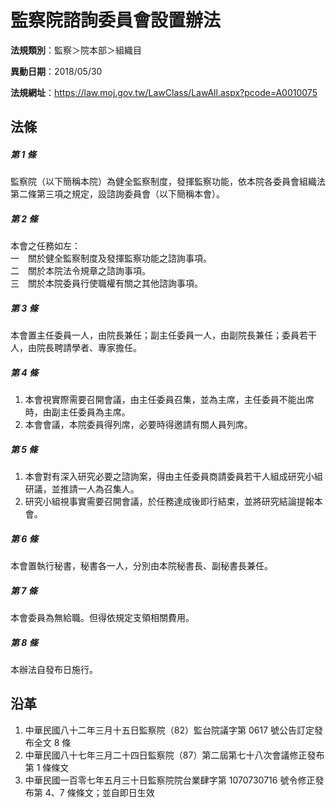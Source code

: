 # 監察院諮詢委員會設置辦法




**法規類別**：監察＞院本部＞組織目

**異動日期**：2018/05/30  

**法規網址**：https://law.moj.gov.tw/LawClass/LawAll.aspx?pcode=A0010075



## 法條
##### 第 1 條
監察院（以下簡稱本院）為健全監察制度，發揮監察功能，依本院各委員會組織法第二條第三項之規定，設諮詢委員會（以下簡稱本會）。

##### 第 2 條
本會之任務如左：  
一　關於健全監察制度及發揮監察功能之諮詢事項。  
二　關於本院法令規章之諮詢事項。  
三　關於本院委員行使職權有關之其他諮詢事項。

##### 第 3 條
本會置主任委員一人，由院長兼任；副主任委員一人，由副院長兼任；委員若干人，由院長聘請學者、專家擔任。

##### 第 4 條
1. 本會視實際需要召開會議，由主任委員召集，並為主席，主任委員不能出席時，由副主任委員為主席。
1. 本會會議，本院委員得列席，必要時得邀請有關人員列席。

##### 第 5 條
1. 本會對有深入研究必要之諮詢案，得由主任委員商請委員若干人組成研究小組研議，並推請一人為召集人。
1. 研究小組視事實需要召開會議，於任務達成後即行結束，並將研究結論提報本會。

##### 第 6 條
本會置執行秘書，秘書各一人，分別由本院秘書長、副秘書長兼任。

##### 第 7 條
本會委員為無給職。但得依規定支領相關費用。

##### 第 8 條
本辦法自發布日施行。

## 沿革
1. 中華民國八十二年三月十五日監察院（82）監台院議字第 0617 號公告訂定發布全文 8  條
1. 中華民國八十七年三月二十四日監察院（87）第二屆第七十八次會議修正發布第 1  條條文
1. 中華民國一百零七年五月三十日監察院院台業肆字第 1070730716 號令修正發布第 4、7 條條文；並自即日生效
